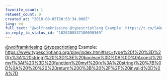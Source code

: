 ```yaml
---
favorite_count: 1
retweet_count: 0
created_at: "2018-08-05T20:53:34.000Z"
lang: en
full_text: "@wolframkriesing @typescriptlang Example: https://t.co/S4Oaq8h2UI"
in_reply_to_status_id: "1026208537180090369"
---
```


[@wolframkriesing](https://twitter.com/wolframkriesing)
[@typescriptlang](https://twitter.com/typescriptlang) Example:
<https://www.typescriptlang.org/play/index.html#src=type%20f%20%3D%20(x%3A%20string)%20%3D%3E%20boolean%0D%0A%0D%0Aconst%20myf%3Af%20%3D%20function%20myf%20(x%3A%20string)%20%7B%0D%0A%20%20%20%20return%200%3B%20%2F%2F%20invalid%0D%0A%7D>
